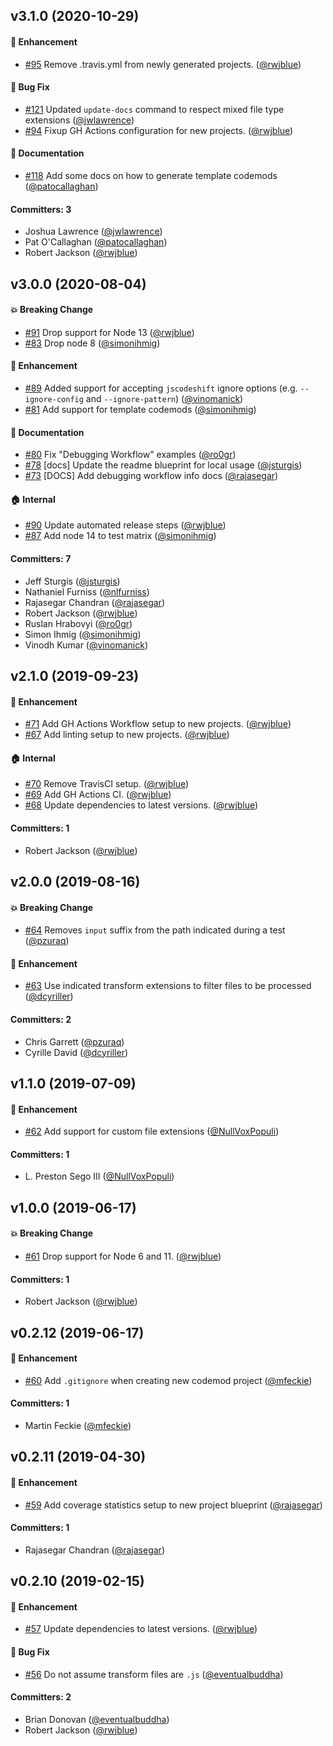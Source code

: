 ## v3.1.0 (2020-10-29)

#### :rocket: Enhancement
* [#95](https://github.com/rwjblue/codemod-cli/pull/95) Remove .travis.yml from newly generated projects. ([@rwjblue](https://github.com/rwjblue))

#### :bug: Bug Fix
* [#121](https://github.com/rwjblue/codemod-cli/pull/121) Updated `update-docs` command to respect mixed file type extensions ([@jwlawrence](https://github.com/jwlawrence))
* [#94](https://github.com/rwjblue/codemod-cli/pull/94) Fixup GH Actions configuration for new projects. ([@rwjblue](https://github.com/rwjblue))

#### :memo: Documentation
* [#118](https://github.com/rwjblue/codemod-cli/pull/118) Add some docs on how to generate template codemods ([@patocallaghan](https://github.com/patocallaghan))

#### Committers: 3
- Joshua Lawrence ([@jwlawrence](https://github.com/jwlawrence))
- Pat O'Callaghan ([@patocallaghan](https://github.com/patocallaghan))
- Robert Jackson ([@rwjblue](https://github.com/rwjblue))


## v3.0.0 (2020-08-04)

#### :boom: Breaking Change
* [#91](https://github.com/rwjblue/codemod-cli/pull/91) Drop support for Node 13 ([@rwjblue](https://github.com/rwjblue))
* [#83](https://github.com/rwjblue/codemod-cli/pull/83) Drop node 8 ([@simonihmig](https://github.com/simonihmig))

#### :rocket: Enhancement
* [#89](https://github.com/rwjblue/codemod-cli/pull/89) Added support for accepting `jscodeshift` ignore options (e.g. `--ignore-config` and `--ignore-pattern`) ([@vinomanick](https://github.com/vinomanick))
* [#81](https://github.com/rwjblue/codemod-cli/pull/81) Add support for template codemods ([@simonihmig](https://github.com/simonihmig))

#### :memo: Documentation
* [#80](https://github.com/rwjblue/codemod-cli/pull/80) Fix "Debugging Workflow" examples ([@ro0gr](https://github.com/ro0gr))
* [#78](https://github.com/rwjblue/codemod-cli/pull/78) [docs] Update the readme blueprint for local usage ([@jsturgis](https://github.com/jsturgis))
* [#73](https://github.com/rwjblue/codemod-cli/pull/73) [DOCS] Add debugging workflow info docs ([@rajasegar](https://github.com/rajasegar))

#### :house: Internal
* [#90](https://github.com/rwjblue/codemod-cli/pull/90) Update automated release steps ([@rwjblue](https://github.com/rwjblue))
* [#87](https://github.com/rwjblue/codemod-cli/pull/87) Add node 14 to test matrix ([@simonihmig](https://github.com/simonihmig))

#### Committers: 7
- Jeff Sturgis ([@jsturgis](https://github.com/jsturgis))
- Nathaniel Furniss ([@nlfurniss](https://github.com/nlfurniss))
- Rajasegar Chandran ([@rajasegar](https://github.com/rajasegar))
- Robert Jackson ([@rwjblue](https://github.com/rwjblue))
- Ruslan Hrabovyi ([@ro0gr](https://github.com/ro0gr))
- Simon Ihmig ([@simonihmig](https://github.com/simonihmig))
- Vinodh Kumar ([@vinomanick](https://github.com/vinomanick))


## v2.1.0 (2019-09-23)

#### :rocket: Enhancement
* [#71](https://github.com/rwjblue/codemod-cli/pull/71) Add GH Actions Workflow setup to new projects. ([@rwjblue](https://github.com/rwjblue))
* [#67](https://github.com/rwjblue/codemod-cli/pull/67) Add linting setup to new projects. ([@rwjblue](https://github.com/rwjblue))

#### :house: Internal
* [#70](https://github.com/rwjblue/codemod-cli/pull/70) Remove TravisCI setup. ([@rwjblue](https://github.com/rwjblue))
* [#69](https://github.com/rwjblue/codemod-cli/pull/69) Add GH Actions CI. ([@rwjblue](https://github.com/rwjblue))
* [#68](https://github.com/rwjblue/codemod-cli/pull/68) Update dependencies to latest versions. ([@rwjblue](https://github.com/rwjblue))

#### Committers: 1
- Robert Jackson ([@rwjblue](https://github.com/rwjblue))

## v2.0.0 (2019-08-16)

#### :boom: Breaking Change
* [#64](https://github.com/rwjblue/codemod-cli/pull/64) Removes `input` suffix from the path indicated during a test ([@pzuraq](https://github.com/pzuraq))

#### :rocket: Enhancement
* [#63](https://github.com/rwjblue/codemod-cli/pull/63) Use indicated transform extensions to filter files to be processed ([@dcyriller](https://github.com/dcyriller))

#### Committers: 2
- Chris Garrett ([@pzuraq](https://github.com/pzuraq))
- Cyrille David ([@dcyriller](https://github.com/dcyriller))

## v1.1.0 (2019-07-09)

#### :rocket: Enhancement
* [#62](https://github.com/rwjblue/codemod-cli/pull/62) Add support for custom file extensions ([@NullVoxPopuli](https://github.com/NullVoxPopuli))

#### Committers: 1
- L. Preston Sego III ([@NullVoxPopuli](https://github.com/NullVoxPopuli))

## v1.0.0 (2019-06-17)

#### :boom: Breaking Change
* [#61](https://github.com/rwjblue/codemod-cli/pull/61) Drop support for Node 6 and 11. ([@rwjblue](https://github.com/rwjblue))

#### Committers: 1
- Robert Jackson ([@rwjblue](https://github.com/rwjblue))

## v0.2.12 (2019-06-17)

#### :rocket: Enhancement
* [#60](https://github.com/rwjblue/codemod-cli/pull/60) Add `.gitignore` when creating new codemod project ([@mfeckie](https://github.com/mfeckie))

#### Committers: 1
- Martin Feckie ([@mfeckie](https://github.com/mfeckie))

## v0.2.11 (2019-04-30)

#### :rocket: Enhancement
* [#59](https://github.com/rwjblue/codemod-cli/pull/59) Add coverage statistics setup to new project blueprint ([@rajasegar](https://github.com/rajasegar))

#### Committers: 1
- Rajasegar Chandran ([@rajasegar](https://github.com/rajasegar))

## v0.2.10 (2019-02-15)

#### :rocket: Enhancement
* [#57](https://github.com/rwjblue/codemod-cli/pull/57) Update dependencies to latest versions. ([@rwjblue](https://github.com/rwjblue))

#### :bug: Bug Fix
* [#56](https://github.com/rwjblue/codemod-cli/pull/56) Do not assume transform files are `.js` ([@eventualbuddha](https://github.com/eventualbuddha))

#### Committers: 2
- Brian Donovan ([@eventualbuddha](https://github.com/eventualbuddha))
- Robert Jackson ([@rwjblue](https://github.com/rwjblue))

